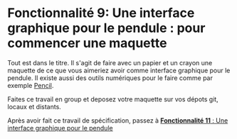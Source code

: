 # Fonctionnalité 9: Une interface graphique pour le pendule : pour commencer une maquette


Tout est dans le titre. Il s'agit de faire avec un papier et un crayon une maquette de ce que vous aimeriez avoir comme interface graphique pour le pendule. Il existe aussi des outils numériques pour le faire comme par exemple [Pencil](https://pencil.evolus.vn/).

Faites ce travail en group et deposez votre maquette sur vos dépots git, locaux et distants.

Après avoir fait ce travail de spécification, passez à [**Fonctionnalité 11** : Une interface graphique pour le pendule](S4_GUI_pendulum.md)

